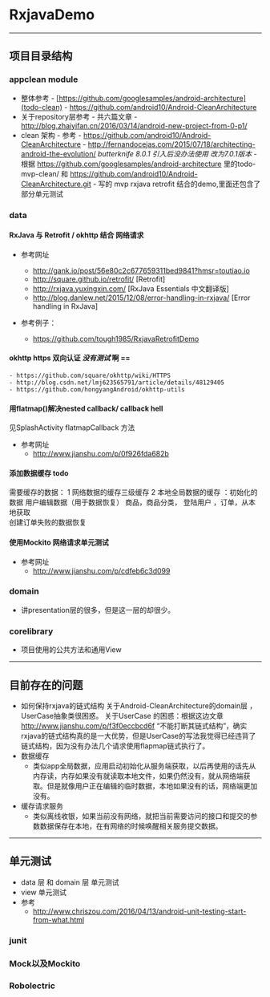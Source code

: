 # RxjavaDemo 

---
## 项目目录结构
### appclean  module
- 整体参考
      - [https://github.com/googlesamples/android-architecture](todo-clean)
      - https://github.com/android10/Android-CleanArchitecture
- 关于repository层参考
      - 共六篇文章 
      - http://blog.zhaiyifan.cn/2016/03/14/android-new-project-from-0-p1/
- clean 架构
      - 参考
      - https://github.com/android10/Android-CleanArchitecture
      - http://fernandocejas.com/2015/07/18/architecting-android-the-evolution/
          *butterknife 8.0.1 引入后没办法使用 改为7.0.1版本*
        - 根据 https://github.com/googlesamples/android-architecture 里的todo-mvp-clean/ 和 https://github.com/android10/Android-CleanArchitecture.git
          - 写的 mvp rxjava retrofit 结合的demo,里面还包含了部分单元测试
### data 
#### RxJava 与 Retrofit / okhttp 结合 网络请求 
- 参考网址
  - http://gank.io/post/56e80c2c677659311bed9841?hmsr=toutiao.io 
  - http://square.github.io/retrofit/ [Retrofit]
  - http://rxjava.yuxingxin.com/ [RxJava Essentials 中文翻译版]
  - http://blog.danlew.net/2015/12/08/error-handling-in-rxjava/ [Error handling in RxJava]

- 参考例子：
  - https://github.com/tough1985/RxjavaRetrofitDemo

#### okhttp https 双向认证 *没有测试* 啊 ==

    - https://github.com/square/okhttp/wiki/HTTPS
    - http://blog.csdn.net/lmj623565791/article/details/48129405
    - https://github.com/hongyangAndroid/okhttp-utils

#### 用flatmap()解决nested callback/ callback hell

见SplashActivity flatmapCallback 方法
- 参考网址
  - http://www.jianshu.com/p/0f926fda682b

#### 添加数据缓存 todo

需要缓存的数据：
1 网络数据的缓存三级缓存
2 本地全局数据的缓存 ：初始化的数据  用户编辑数据（用于数据恢复）
商品，商品分类， 登陆用户 ，订单，从本地获取  
创建订单失败的数据恢复

#### 使用Mockito 网络请求单元测试

- 参考网址
  - http://www.jianshu.com/p/cdfeb6c3d099

### domain
- 讲presentation层的很多，但是这一层的却很少。

### corelibrary

- 项目使用的公共方法和通用View

---
## 目前存在的问题
- 如何保持rxjava的链式结构
  关于Android-CleanArchitecture的domain层 ，UserCase抽象类很困惑。
  关于UserCase 的困惑：根据这边文章 http://www.jianshu.com/p/f3f0eccbcd6f “不能打断其链式结构”，确实rxjava的链式结构真的是一大优势，但是UserCase的写法我觉得已经违背了链式结构，因为没有办法几个请求使用flapmap链式执行了。
- 数据缓存
  - 类似app全局数据，应用启动初始化从服务端获取，以后再使用的话先从内存读，内存如果没有就读取本地文件，如果仍然没有，就从网络端获取。但是就像用户正在编辑的临时数据，本地如果没有的话，网络端更加没有。
- 缓存请求服务
  - 类似离线收银，如果当前没有网络，就把当前需要访问的接口和提交的参数数据保存在本地，在有网络的时候唤醒相关服务提交数据。

---
## 单元测试
- data 层 和 domain 层 单元测试
- view 单元测试
- 参考
  - http://www.chriszou.com/2016/04/13/android-unit-testing-start-from-what.html
### junit
### Mock以及Mockito
### Robolectric




